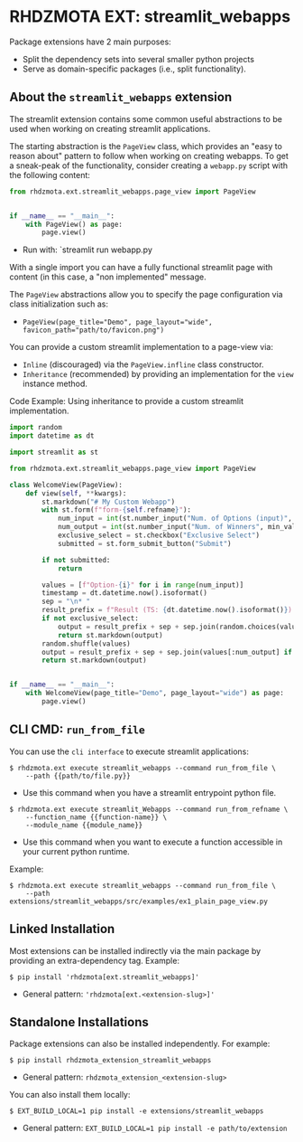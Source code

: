 # RHDZMOTA EXT: streamlit_webapps

Package extensions have 2 main purposes:
* Split the dependency sets into several smaller python projects
* Serve as domain-specific packages (i.e., split functionality).

## About the `streamlit_webapps` extension

The streamlit extension contains some common useful abstractions to be used when working on creating streamlit applications.

The starting abstraction is the `PageView` class, which provides an "easy to reason about" pattern to follow when working on creating webapps. To get a sneak-peak of the functionality, consider creating a `webapp.py` script with the following content:

```python
from rhdzmota.ext.streamlit_webapps.page_view import PageView


if __name__ == "__main__":
    with PageView() as page:
        page.view()
```
* Run with: `streamlit run webapp.py

With a single import you can have a fully functional streamlit page with content (in this case, a "non implemented" message.

The `PageView` abstractions allow you to specify the page configuration via class initialization such as:
* `PageView(page_title="Demo", page_layout="wide", favicon_path="path/to/favicon.png")`

You can provide a custom streamlit implementation to a page-view via:
* `Inline` (discouraged) via the `PageView.infline` class constructor.
* `Inheritance` (recommended) by providing an implementation for the `view` instance method.

Code Example: Using inheritance to provide a custom streamlit implementation.

```python
import random
import datetime as dt

import streamlit as st

from rhdzmota.ext.streamlit_webapps.page_view import PageView

class WelcomeView(PageView):
    def view(self, **kwargs):
        st.markdown("# My Custom Webapp")
        with st.form(f"form-{self.refname}"):
            num_input = int(st.number_input("Num. of Options (input)", min_value=2, step=1))
            num_output = int(st.number_input("Num. of Winners", min_value=1, step=1))
            exclusive_select = st.checkbox("Exclusive Select")
            submitted = st.form_submit_button("Submit")

        if not submitted:
            return

        values = [f"Option-{i}" for i in range(num_input)]
        timestamp = dt.datetime.now().isoformat()
        sep = "\n* "
        result_prefix = f"Result (TS: {dt.datetime.now().isoformat()}) "
        if not exclusive_select:
            output = result_prefix + sep + sep.join(random.choices(values, k=num_output))
            return st.markdown(output)
        random.shuffle(values)
        output = result_prefix + sep + sep.join(values[:num_output] if num_output < num_input else values)
        return st.markdown(output)


if __name__ == "__main__":
    with WelcomeView(page_title="Demo", page_layout="wide") as page:
        page.view()

```

## CLI CMD: `run_from_file`

You can use the `cli interface` to execute streamlit applications:

```commandline
$ rhdzmota.ext execute streamlit_webapps --command run_from_file \
    --path {{path/to/file.py}}
```
* Use this command when you have a streamlit entrypoint python file.

```commandline
$ rhdzmota.ext execute streamlit_Webapps --command run_from_refname \
    --function_name {{function-name}} \
    --module_name {{module_name}}
```
* Use this command when you want to execute a function accessible in your current python runtime.

Example:

```commandline
$ rhdzmota.ext execute streamlit_webapps --command run_from_file \
    --path extensions/streamlit_webapps/src/examples/ex1_plain_page_view.py
```

## Linked Installation

Most extensions can be installed indirectly via the main package by providing an extra-dependency tag. Example:

```commandline
$ pip install 'rhdzmota[ext.streamlit_webapps]'
```
* General pattern: `'rhdzmota[ext.<extension-slug>]'`

## Standalone Installations

Package extensions can also be installed independently. For example:

```commandline
$ pip install rhdzmota_extension_streamlit_webapps
```
* General pattern: `rhdzmota_extension_<extension-slug>`

You can also install them locally:

```commandline
$ EXT_BUILD_LOCAL=1 pip install -e extensions/streamlit_webapps
```
* General pattern: `EXT_BUILD_LOCAL=1 pip install -e path/to/extension`

